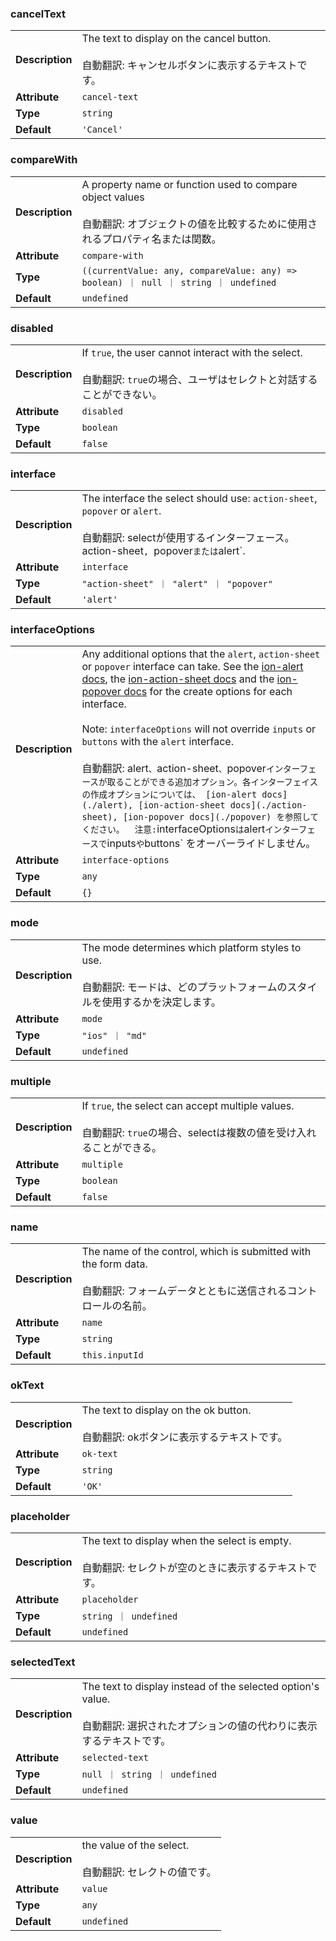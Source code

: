 

### cancelText 

| | |
| --- | --- |
| **Description** | The text to display on the cancel button.<br /><br />自動翻訳: キャンセルボタンに表示するテキストです。 |
| **Attribute** | `cancel-text` |
| **Type** | `string` |
| **Default** | `'Cancel'` |



### compareWith 

| | |
| --- | --- |
| **Description** | A property name or function used to compare object values<br /><br />自動翻訳: オブジェクトの値を比較するために使用されるプロパティ名または関数。 |
| **Attribute** | `compare-with` |
| **Type** | `((currentValue: any, compareValue: any) => boolean) ｜ null ｜ string ｜ undefined` |
| **Default** | `undefined` |



### disabled 

| | |
| --- | --- |
| **Description** | If `true`, the user cannot interact with the select.<br /><br />自動翻訳: `true`の場合、ユーザはセレクトと対話することができない。 |
| **Attribute** | `disabled` |
| **Type** | `boolean` |
| **Default** | `false` |



### interface 

| | |
| --- | --- |
| **Description** | The interface the select should use: `action-sheet`, `popover` or `alert`.<br /><br />自動翻訳: selectが使用するインターフェース。action-sheet`, `popover` または `alert`. |
| **Attribute** | `interface` |
| **Type** | `"action-sheet" ｜ "alert" ｜ "popover"` |
| **Default** | `'alert'` |



### interfaceOptions 

| | |
| --- | --- |
| **Description** | Any additional options that the `alert`, `action-sheet` or `popover` interface can take. See the [ion-alert docs](./alert), the [ion-action-sheet docs](./action-sheet) and the [ion-popover docs](./popover) for the create options for each interface.<br /><br />Note: `interfaceOptions` will not override `inputs` or `buttons` with the `alert` interface.<br /><br />自動翻訳: alert`、`action-sheet`、`popover` インターフェースが取ることができる追加オプション。各インターフェイスの作成オプションについては、 [ion-alert docs](./alert), [ion-action-sheet docs](./action-sheet), [ion-popover docs](./popover) を参照してください。  注意: `interfaceOptions` は `alert` インターフェースで `inputs` や `buttons` をオーバーライドしません。 |
| **Attribute** | `interface-options` |
| **Type** | `any` |
| **Default** | `{}` |



### mode 

| | |
| --- | --- |
| **Description** | The mode determines which platform styles to use.<br /><br />自動翻訳: モードは、どのプラットフォームのスタイルを使用するかを決定します。 |
| **Attribute** | `mode` |
| **Type** | `"ios" ｜ "md"` |
| **Default** | `undefined` |



### multiple 

| | |
| --- | --- |
| **Description** | If `true`, the select can accept multiple values.<br /><br />自動翻訳: `true`の場合、selectは複数の値を受け入れることができる。 |
| **Attribute** | `multiple` |
| **Type** | `boolean` |
| **Default** | `false` |



### name 

| | |
| --- | --- |
| **Description** | The name of the control, which is submitted with the form data.<br /><br />自動翻訳: フォームデータとともに送信されるコントロールの名前。 |
| **Attribute** | `name` |
| **Type** | `string` |
| **Default** | `this.inputId` |



### okText 

| | |
| --- | --- |
| **Description** | The text to display on the ok button.<br /><br />自動翻訳: okボタンに表示するテキストです。 |
| **Attribute** | `ok-text` |
| **Type** | `string` |
| **Default** | `'OK'` |



### placeholder 

| | |
| --- | --- |
| **Description** | The text to display when the select is empty.<br /><br />自動翻訳: セレクトが空のときに表示するテキストです。 |
| **Attribute** | `placeholder` |
| **Type** | `string ｜ undefined` |
| **Default** | `undefined` |



### selectedText 

| | |
| --- | --- |
| **Description** | The text to display instead of the selected option's value.<br /><br />自動翻訳: 選択されたオプションの値の代わりに表示するテキストです。 |
| **Attribute** | `selected-text` |
| **Type** | `null ｜ string ｜ undefined` |
| **Default** | `undefined` |



### value 

| | |
| --- | --- |
| **Description** | the value of the select.<br /><br />自動翻訳: セレクトの値です。 |
| **Attribute** | `value` |
| **Type** | `any` |
| **Default** | `undefined` |

